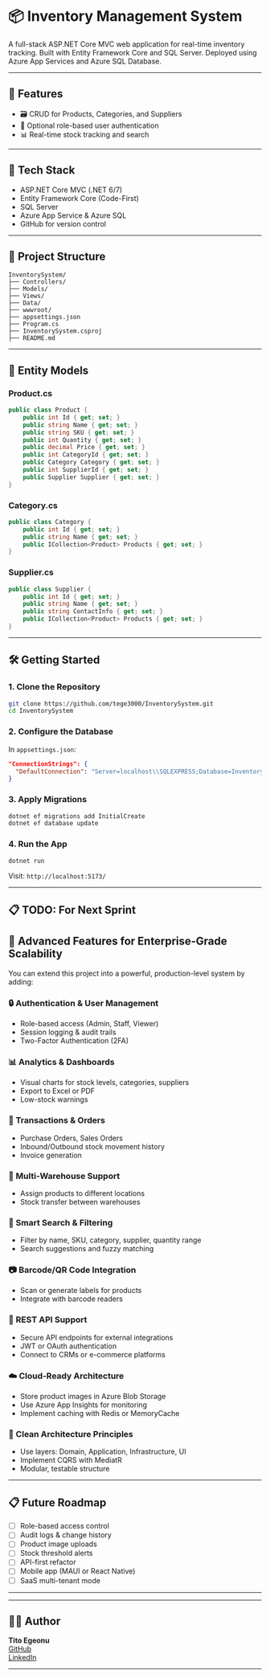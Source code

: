 ﻿# 📦 Inventory Management System

A full-stack ASP.NET Core MVC web application for real-time inventory tracking. Built with Entity Framework Core and SQL Server. Deployed using Azure App Services and Azure SQL Database.

---

## 🚀 Features

- 🗃️ CRUD for Products, Categories, and Suppliers  
- 🔐 Optional role-based user authentication  
- 📊 Real-time stock tracking and search  

---

## 🧰 Tech Stack

- ASP.NET Core MVC (.NET 6/7)  
- Entity Framework Core (Code-First)  
- SQL Server  
- Azure App Service & Azure SQL  
- GitHub for version control  

---

## 📁 Project Structure

```
InventorySystem/
├── Controllers/
├── Models/
├── Views/
├── Data/
├── wwwroot/
├── appsettings.json
├── Program.cs
├── InventorySystem.csproj
├── README.md
```

---

## 🧱 Entity Models

### Product.cs
```csharp
public class Product {
    public int Id { get; set; }
    public string Name { get; set; }
    public string SKU { get; set; }
    public int Quantity { get; set; }
    public decimal Price { get; set; }
    public int CategoryId { get; set; }
    public Category Category { get; set; }
    public int SupplierId { get; set; }
    public Supplier Supplier { get; set; }
}
```

### Category.cs
```csharp
public class Category {
    public int Id { get; set; }
    public string Name { get; set; }
    public ICollection<Product> Products { get; set; }
}
```

### Supplier.cs
```csharp
public class Supplier {
    public int Id { get; set; }
    public string Name { get; set; }
    public string ContactInfo { get; set; }
    public ICollection<Product> Products { get; set; }
}
```

---

## 🛠️ Getting Started

### 1. Clone the Repository
```bash
git clone https://github.com/tege3000/InventorySystem.git
cd InventorySystem
```

### 2. Configure the Database
In `appsettings.json`:
```json
"ConnectionStrings": {
  "DefaultConnection": "Server=localhost\\SQLEXPRESS;Database=InventoryDb;Trusted_Connection=True;TrustServerCertificate=True;MultipleActiveResultSets=true"
}
```

### 3. Apply Migrations
```bash
dotnet ef migrations add InitialCreate
dotnet ef database update
```

### 4. Run the App
```bash
dotnet run
```

Visit: `http://localhost:5173/`

---

## 📋 TODO: For Next Sprint

## 🧩 Advanced Features for Enterprise-Grade Scalability

You can extend this project into a powerful, production-level system by adding:

### 🔒 Authentication & User Management
- Role-based access (Admin, Staff, Viewer)
- Session logging & audit trails
- Two-Factor Authentication (2FA)

### 📊 Analytics & Dashboards
- Visual charts for stock levels, categories, suppliers
- Export to Excel or PDF
- Low-stock warnings

### 🧾 Transactions & Orders
- Purchase Orders, Sales Orders
- Inbound/Outbound stock movement history
- Invoice generation

### 🏢 Multi-Warehouse Support
- Assign products to different locations
- Stock transfer between warehouses

### 🧠 Smart Search & Filtering
- Filter by name, SKU, category, supplier, quantity range
- Search suggestions and fuzzy matching

### 📷 Barcode/QR Code Integration
- Scan or generate labels for products
- Integrate with barcode readers

### 🔌 REST API Support
- Secure API endpoints for external integrations
- JWT or OAuth authentication
- Connect to CRMs or e-commerce platforms

### ☁️ Cloud-Ready Architecture
- Store product images in Azure Blob Storage
- Use Azure App Insights for monitoring
- Implement caching with Redis or MemoryCache

### 🧱 Clean Architecture Principles
- Use layers: Domain, Application, Infrastructure, UI
- Implement CQRS with MediatR
- Modular, testable structure

---

## 📋 Future Roadmap

- [ ] Role-based access control  
- [ ] Audit logs & change history  
- [ ] Product image uploads  
- [ ] Stock threshold alerts  
- [ ] API-first refactor  
- [ ] Mobile app (MAUI or React Native)  
- [ ] SaaS multi-tenant mode  

---

---
## 👨‍💻 Author

**Tito Egeonu**  
[GitHub](https://github.com/tege3000)  
[LinkedIn](https://linkedin.com/in/tito-egeonu)

---
